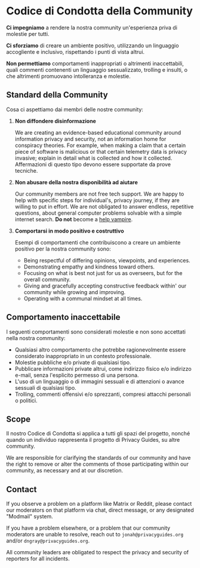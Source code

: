# Codice di Condotta della Community

**Ci impegniamo** a rendere la nostra community un'esperienza priva di molestie per tutti.

**Ci sforziamo** di creare un ambiente positivo, utilizzando un linguaggio accogliente e inclusivo, rispettando i punti di vista altrui.

**Non permettiamo** comportamenti inappropriati o altrimenti inaccettabili, quali commenti contenenti un linguaggio sessualizzato, trolling e insulti, o che altrimenti promuovano intolleranza e molestie.

## Standard della Community

Cosa ci aspettiamo dai membri delle nostre community:

1. **Non diffondere disinformazione**

      We are creating an evidence-based educational community around information privacy and security, not an information home for conspiracy theories. For example, when making a claim that a certain piece of software is malicious or that certain telemetry data is privacy invasive; explain in detail what is collected and how it collected. Affermazioni di questo tipo devono essere supportate da prove tecniche.

2. **Non abusare della nostra disponibilità ad aiutare**

      Our community members are not free tech support. We are happy to help with specific steps for individual's, privacy journey, if they are willing to put in effort. We are not obligated to answer endless, repetitive questions, about general computer problems solvable with a simple internet search. **Do not** become a [help vampire](https://slash7.com/2006/12/22/vampires/).

3. **Comportarsi in modo positivo e costruttivo**

      Esempi di comportamenti che contribuiscono a creare un ambiente positivo per la nostra community sono:

      - Being respectful of differing opinions, viewpoints, and experiences.
      - Demonstrating empathy and kindness toward others.
      - Focusing on what is best not just for us as overseers, but for the overall community.
      - Giving and gracefully accepting constructive feedback within' our community while growing and improving.
      - Operating with a communal mindset at all times.

## Comportamento inaccettabile

I seguenti comportamenti sono considerati molestie e non sono accettati nella nostra community:

- Qualsiasi altro comportamento che potrebbe ragionevolmente essere considerato inappropriato in un contesto professionale.
- Molestie pubbliche e/o private di qualsiasi tipo.
- Pubblicare informazioni private altrui, come indirizzo fisico e/o indirizzo e-mail, senza l'esplicito permesso di una persona.
- L'uso di un linguaggio o di immagini sessuali e di attenzioni o avance sessuali di qualsiasi tipo.
- Trolling, commenti offensivi e/o sprezzanti, compresi attacchi personali o politici.

## Scope

Il nostro Codice di Condotta si applica a tutti gli spazi del progetto, nonché quando un individuo rappresenta il progetto di Privacy Guides, su altre community.

We are responsible for clarifying the standards of our community and have the right to remove or alter the comments of those participating within our community, as necessary and at our discretion.

## Contact

If you observe a problem on a platform like Matrix or Reddit, please contact our moderators on that platform via chat, direct message, or any designated "Modmail" system.

If you have a problem elsewhere, or a problem that our community moderators are unable to resolve, reach out to `jonah@privacyguides.org` and/or `dngray@privacyguides.org`.

All community leaders are obligated to respect the privacy and security of reporters for all incidents.
